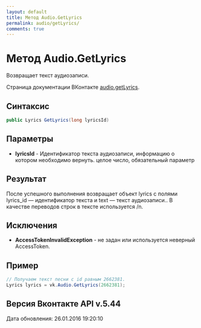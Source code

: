 ```yaml
---
layout: default
title: Метод Audio.GetLyrics
permalink: audio/getLyrics/
comments: true
---
```

# Метод Audio.GetLyrics
Возвращает текст аудиозаписи.

Страница документации ВКонтакте [audio.getLyrics](https://vk.com/dev/audio.getLyrics).

## Синтаксис
``` csharp
public Lyrics GetLyrics(long lyricsId)
```

## Параметры
+ **lyricsId** - Идентификатор текста аудиозаписи, информацию о котором необходимо вернуть. целое число, обязательный параметр

## Результат
После успешного выполнения возвращает объект lyrics c полями lyrics_id — идентификатор текста и text — текст аудиозаписи.. 
В качестве переводов строк в тексте используется /n.

## Исключения
+ **AccessTokenInvalidException** - не задан или используется неверный AccessToken.

## Пример
```csharp
// Получаем текст песни с id равным 2662381.
Lyrics lyrics = vk.Audio.GetLyrics(2662381);
```

## Версия Вконтакте API v.5.44
Дата обновления: 26.01.2016 19:20:10
